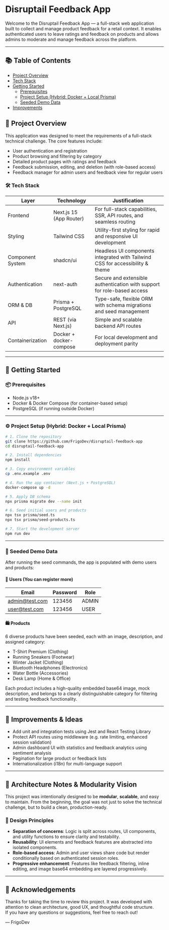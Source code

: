 # Disruptail Feedback App

Welcome to the Disruptail Feedback App — a full-stack web application built to collect and manage product feedback for a retail context. It enables authenticated users to leave ratings and feedback on products and allows admins to moderate and manage feedback across the platform.

---

## 📚 Table of Contents
- [Project Overview](#-project-overview)
- [Tech Stack](#-tech-stack)
- [Getting Started](#-getting-started)
  - [Prerequisites](#-prerequisites)
  - [Project Setup (Hybrid: Docker + Local Prisma)](#️-project-setup-hybrid-docker--local-prisma)
  - [Seeded Demo Data](#-seeded-demo-data)
- [Improvements](#-improvements--ideas)

## 🧠 Project Overview

This application was designed to meet the requirements of a full-stack technical challenge. The core features include:

- User authentication and registration
- Product browsing and filtering by category
- Detailed product pages with ratings and feedback
- Feedback submission, editing, and deletion (with role-based access)
- Feedback manager for admin users and feedback view for regular users

### 🛠 Tech Stack

| Layer              | Technology       | Justification                                                                 |
|-------------------|------------------|-------------------------------------------------------------------------------|
| Frontend          | Next.js 15 (App Router) | For full-stack capabilities, SSR, API routes, and seamless routing             |
| Styling           | Tailwind CSS     | Utility-first styling for rapid and responsive UI development                |
| Component System  | shadcn/ui        | Headless UI components integrated with Tailwind CSS for accessibility & theme |
| Authentication    | next-auth        | Secure and extensible authentication with support for role-based access       |
| ORM & DB          | Prisma + PostgreSQL | Type-safe, flexible ORM with schema migrations and seed management           |
| API               | REST (via Next.js) | Simple and scalable backend API routes                                         |
| Containerization  | Docker + docker-compose | For local development and deployment parity                                   |

---

## 🚀 Getting Started

### 📦 Prerequisites

- Node.js v18+
- Docker & Docker Compose (for container-based setup)
- PostgreSQL (if running outside Docker)

---

### ⚙️ Project Setup (Hybrid: Docker + Local Prisma)

```bash
# 1. Clone the repository
git clone https://github.com/FrigoDev/disruptail-feedback-app
cd disruptail-feedback-app

# 2. Install dependencies
npm install

# 3. Copy environment variables
cp .env.example .env

# 4. Run the app container (Next.js + PostgreSQL)
docker-compose up -d

# 5. Apply DB schema
npx prisma migrate dev --name init

# 6. Seed initial users and products
npx tsx prisma/seed.ts
npx tsx prisma/seed-products.ts

# 7. Start the development server
npm run dev

```
---

### 🧪 Seeded Demo Data

After running the seed commands, the app is populated with demo users and products:

#### 👤 Users (You can register more)
| Email           | Password | Role  |
|----------------|----------|-------|
| admin@test.com | 123456   | ADMIN |
| user@test.com  | 123456   | USER  |

#### 🛍️ Products
6 diverse products have been seeded, each with an image, description, and assigned category:
- T-Shirt Premium (Clothing)
- Running Sneakers (Footwear)
- Winter Jacket (Clothing)
- Bluetooth Headphones (Electronics)
- Water Bottle (Accessories)
- Desk Lamp (Home & Office)

Each product includes a high-quality embedded base64 image, mock description, and belongs to a clearly distinguishable category for filtering and testing feedback functionality.

---

## 🧩 Improvements & Ideas

- Add unit and integration tests using Jest and React Testing Library
- Protect API routes using middleware (e.g. rate limiting, enhanced session validation)
- Admin dashboard UI with statistics and feedback analytics using sentiment analysis
- Pagination for large product or feedback lists
- Internationalization (i18n) for multi-language support

---

## 🧱 Architecture Notes & Modularity Vision

This project was intentionally designed to be **modular**, **scalable**, and easy to maintain. From the beginning, the goal was not just to solve the technical challenge, but to build a clean, production-ready.

### 🧩 Design Principles

- **Separation of concerns**: Logic is split across routes, UI components, and utility functions to ensure clarity and testability.
- **Reusability**: UI elements and feedback features are abstracted into isolated components.
- **Role-based access**: Admin and user views share code but render conditionally based on authenticated session roles.
- **Progressive enhancement**: Features like feedback filtering, inline editing, and image base64 embedding are layered progressively.

---

## 🙏 Acknowledgements

Thanks for taking the time to review this project. It was developed with attention to clean architecture, good UX, and thoughtful code structure.  
If you have any questions or suggestions, feel free to reach out!

— FrigoDev